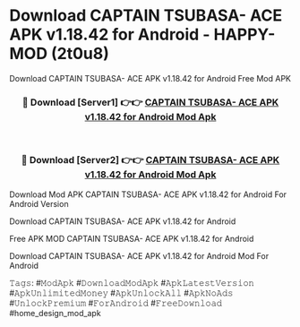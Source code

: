 # Download CAPTAIN TSUBASA- ACE APK v1.18.42 for Android - HAPPY-MOD (2t0u8)
Download CAPTAIN TSUBASA- ACE APK v1.18.42 for Android Free Mod APK

<div align="center">
<h3>🔴 Download [Server1] 👉👉 <a href="https://apkcomod.com?title=CAPTAIN_TSUBASA-_ACE_APK_v1.18.42_for_Android">CAPTAIN TSUBASA- ACE APK v1.18.42 for Android Mod Apk</a></h3><br>

<h3>🔴 Download [Server2] 👉👉 <a href="https://apkcomod.com?title=CAPTAIN_TSUBASA-_ACE_APK_v1.18.42_for_Android">CAPTAIN TSUBASA- ACE APK v1.18.42 for Android Mod Apk</a></h3>
</div>


Download Mod APK CAPTAIN TSUBASA- ACE APK v1.18.42 for Android For Android Version

Download CAPTAIN TSUBASA- ACE APK v1.18.42 for Android 

Free APK MOD CAPTAIN TSUBASA- ACE APK v1.18.42 for Android 

Download CAPTAIN TSUBASA- ACE APK v1.18.42 for Android Mod For Android

𝚃𝚊𝚐𝚜: #𝙼𝚘𝚍𝙰𝚙𝚔 #𝙳𝚘𝚠𝚗𝚕𝚘𝚊𝚍𝙼𝚘𝚍𝙰𝚙𝚔 #𝙰𝚙𝚔𝙻𝚊𝚝𝚎𝚜𝚝𝚅𝚎𝚛𝚜𝚒𝚘𝚗 #𝙰𝚙𝚔𝚄𝚗𝚕𝚒𝚖𝚒𝚝𝚎𝚍𝙼𝚘𝚗𝚎𝚢 #𝙰𝚙𝚔𝚄𝚗𝚕𝚘𝚌𝚔𝙰𝚕𝚕 #𝙰𝚙𝚔𝙽𝚘𝙰𝚍𝚜 #𝚄𝚗𝚕𝚘𝚌𝚔𝙿𝚛𝚎𝚖𝚒𝚞𝚖 #𝙵𝚘𝚛𝙰𝚗𝚍𝚛𝚘𝚒𝚍 #𝙵𝚛𝚎𝚎𝙳𝚘𝚠𝚗𝚕𝚘𝚊𝚍 #home_design_mod_apk